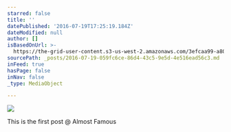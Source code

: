 ```yaml
---
starred: false
title: ''
datePublished: '2016-07-19T17:25:19.184Z'
dateModified: null
author: []
isBasedOnUrl: >-
  https://the-grid-user-content.s3-us-west-2.amazonaws.com/3efcaa99-a809-4017-817f-f98caca7a004.jpg
sourcePath: _posts/2016-07-19-059fc6ce-86d4-43c5-9e5d-4e516ead56c3.md
inFeed: true
hasPage: false
inNav: false
_type: MediaObject

---
```

![](https://the-grid-user-content.s3-us-west-2.amazonaws.com/3efcaa99-a809-4017-817f-f98caca7a004.jpg)

This is the first post @ Almost Famous